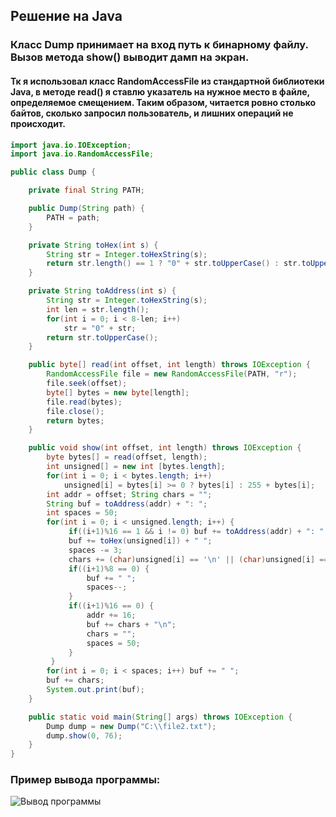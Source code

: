 ## Решение на Java

### Класс Dump принимает на вход путь к бинарному файлу. Вызов метода show() выводит дамп на экран. 
#### Тк я использовал класс RandomAccessFile из стандартной библиотеки Java, в методе read() я ставлю указатель на нужное место в файле, определяемое смещением. Таким образом, читается ровно столько байтов, сколько запросил пользователь, и лишних операций не происходит.

```java
import java.io.IOException;
import java.io.RandomAccessFile;

public class Dump {

    private final String PATH;

    public Dump(String path) {
        PATH = path;
    }

    private String toHex(int s) {
        String str = Integer.toHexString(s);
        return str.length() == 1 ? "0" + str.toUpperCase() : str.toUpperCase();
    }

    private String toAddress(int s) {
        String str = Integer.toHexString(s);
        int len = str.length();
        for(int i = 0; i < 8-len; i++)
            str = "0" + str;
        return str.toUpperCase();
    }

    public byte[] read(int offset, int length) throws IOException {
        RandomAccessFile file = new RandomAccessFile(PATH, "r");
        file.seek(offset);
        byte[] bytes = new byte[length];
        file.read(bytes);
        file.close();
        return bytes;
    }

    public void show(int offset, int length) throws IOException {
        byte bytes[] = read(offset, length);
        int unsigned[] = new int [bytes.length];
        for(int i = 0; i < bytes.length; i++)
            unsigned[i] = bytes[i] >= 0 ? bytes[i] : 255 + bytes[i];
        int addr = offset; String chars = "";
        String buf = toAddress(addr) + ": ";
        int spaces = 50;
        for(int i = 0; i < unsigned.length; i++) {
             if((i+1)%16 == 1 && i != 0) buf += toAddress(addr) + ": ";
             buf += toHex(unsigned[i]) + " ";
             spaces -= 3;
             chars += (char)unsigned[i] == '\n' || (char)unsigned[i] == '\r' ? "↵" :(char)unsigned[i];
             if((i+1)%8 == 0) {
                 buf += " ";
                 spaces--;
             }
             if((i+1)%16 == 0) {
                 addr += 16;
                 buf += chars + "\n";
                 chars = "";
                 spaces = 50;
             }
         }
        for(int i = 0; i < spaces; i++) buf += " ";
        buf += chars;
        System.out.print(buf);
    }

    public static void main(String[] args) throws IOException {
        Dump dump = new Dump("C:\\file2.txt");
        dump.show(0, 76);
    }
}
```

### Пример вывода программы: 

![Вывод программы](https://s8.hostingkartinok.com/uploads/images/2018/05/42c313dadb9c675d9c831a9ddc6a0508.jpg)
